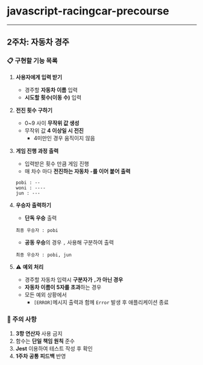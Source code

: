 # javascript-racingcar-precourse

---

## 2주차: 자동차 경주

### 📋 구현할 기능 목록

1. **사용자에게 입력 받기**

   - 경주할 **자동차 이름** 입력
   - **시도할 횟수(이동 수)** 입력

2. **전진 횟수 구하기**

   - 0~9 사이 **무작위 값 생성**
   - 무작위 값 **4 이상일 시 전진**
     - 4미만인 경우 움직이지 않음

3. **게임 진행 과정 출력**

   - 입력받은 횟수 만큼 게임 진행
   - 매 차수 마다 **전진하는 자동차 `-`를 이어 붙어 출력**

   ```
   pobi : --
   woni : ----
   jun : ---
   ```

4. **우승자 출력하기**

   - **단독 우승** 출력

   ```
   최종 우승자 : pobi
   ```

   - **공동 우승**의 경우 `,` 사용해 구분하여 출력

   ```
   최종 우승자 : pobi, jun
   ```

5. ⚠️ **예외 처리**
   - 경주할 자동차 입력시 **구분자가 `,`가 아닌 경우**
   - **자동차 이름이 5자를 초과**하는 경우
   - 모든 예외 상황에서
     - `[ERROR]`메시지 출력과 함께 `Error` 발생 후 애플리케이션 종료

### 📝 주의 사항

1. **3항 연산자** 사용 금지
2. 함수는 **단일 책임 원칙** 준수
3. **Jest** 이용하여 테스트 작성 후 확인
4. **1주차 공통 피드백** 반영
